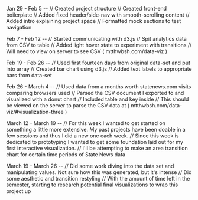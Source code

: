 Jan 29 - Feb 5 --
// Created project structure // Created front-end boilerplate // Added fixed header/side-nav with smooth-scrolling content // Added intro explaining project space // Formatted mock sections to test navigation

Feb 7 - Feb 12 --
// Started communicating with d3.js // Spit analytics data from CSV to table // Added light hover state to experiment with transitions // Will need to view on server to see CSV ( mtthwbsh.com/data-viz )

Feb 19 - Feb 26 --
// Used first fourteen days from original data-set and put into array // Created bar chart using d3.js // Added text labels to appropriate bars from data-set

Feb 26 - March 4 --
// Used data from a months worth statenews.com visits comparing browsers used // Parsed the CSV document I exported to and visualized with a donut chart // Included table and key inside // This should be viewed on the server to parse the CSV data at ( mtthwbsh.com/data-viz/#visualization-three )

March 12 - March 19 --
// For this week I wanted to get started on something a little more extensive. My past projects have been doable in a few sessions and thus I did a new one each week. // Since this week is dedicated to prototyping I wanted to get some foundation laid out for my first interactive visualization. // I'll be attempting to make an area transition chart for certain time periods of State News data

March 19 - March 26 --
// Did some work diving into the data set and manipulating values. Not sure how this was generated, but it's intense // Did some aesthetic and transition restyling // With the amount of time left in the semester, starting to research potential final visualizations to wrap this project up
